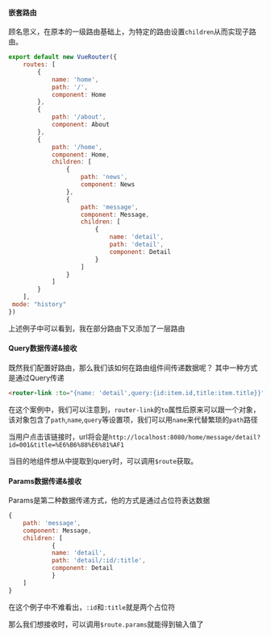 #### 嵌套路由
顾名思义，在原本的一级路由基础上，为特定的路由设置`children`从而实现子路由。

```js
export default new VueRouter({  
    routes: [  
        {  
            name: 'home',  
			path: '/',  
			component: Home  
		},  
		{  
            path: '/about',  
			component: About  
		},  
		{  
            path: '/home',  
			component: Home,  
			children: [  
                {  
                    path: 'news',  
					component: News  
				},  
				{  
                    path: 'message',  
					component: Message,  
					children: [  
                        {  
                            name: 'detail',  
							path: 'detail',  
							component: Detail  
						}  
                    ]  
                }  
            ]  
        }  
    ],  
 mode: "history"  
})
```

上述例子中可以看到，我在部分路由下又添加了一层路由

#### Query数据传递&接收
既然我们配置好路由，那么我们该如何在路由组件间传递数据呢？
其中一种方式是通过Query传递

```html
<router-link :to="{name: 'detail',query:{id:item.id,title:item.title}}">{{item.title}}</router-link>
```
在这个案例中，我们可以注意到，`router-link`的`to`属性后原来可以跟一个对象，该对象包含了`path`,`name`,`query`等设置项，我们可以用`name`来代替繁琐的`path`路径

当用户点击该链接时，url将会是`http://localhost:8080/home/message/detail?id=001&title=%E6%B6%88%E6%81%AF1`

当目的地组件想从中提取到query时，可以调用`$route`获取。

#### Params数据传递&接收
Params是第二种数据传递方式，他的方式是通过占位符表达数据

```js
{  
    path: 'message',  
	component: Message,  
	children: [  
	        {  
            name: 'detail',  
			path: 'detail/:id/:title',  
			component: Detail  
			}  
    ]  
}
```

在这个例子中不难看出，`:id`和`:title`就是两个占位符

那么我们想接收时，可以调用`$route.params`就能得到输入值了